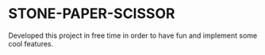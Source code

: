 # STONE-PAPER-SCISSOR
Developed this project in free time in order to have fun and implement some cool features.
